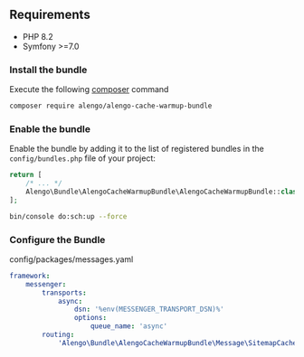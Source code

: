 ## Requirements

* PHP 8.2
* Symfony >=7.0

### Install the bundle

Execute the following [composer](https://getcomposer.org/) command

```bash
composer require alengo/alengo-cache-warmup-bundle
```


### Enable the bundle

Enable the bundle by adding it to the list of registered bundles in the `config/bundles.php` file of your project:

 ```php
 return [
     /* ... */
     Alengo\Bundle\AlengoCacheWarmupBundle\AlengoCacheWarmupBundle::class => ['all' => true],
 ];
 ```

```bash
bin/console do:sch:up --force
```

### Configure the Bundle

config/packages/messages.yaml

```yaml
framework:
    messenger:
        transports:
            async:
                dsn: '%env(MESSENGER_TRANSPORT_DSN)%'
                options:
                    queue_name: 'async'
        routing:
            'Alengo\Bundle\AlengoCacheWarmupBundle\Message\SitemapCacheWarmup': async
```